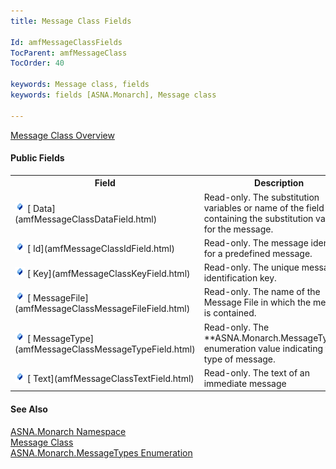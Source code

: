 ```yaml
---
title: Message Class Fields

Id: amfMessageClassFields
TocParent: amfMessageClass
TocOrder: 40

keywords: Message class, fields
keywords: fields [ASNA.Monarch], Message class

---
```


[Message Class Overview](amfMessageClass.html) 

#### Public Fields
<table class="mytable" cellspacing="0" cellpadding="4" width="90%">
          <colgroup>
            <col width="20%" />
            <col width="70%" />
          </colgroup>
          <tr>
            <th>Field</th>
            <th>Description</th>
          </tr>
          <tr>
            <td><img class="hcp4" height="16" alt="public field" src="Images/field.bmp" width="16" border="0" />
              [
            Data](amfMessageClassDataField.html)
            </td>
            <td>Read-only.  The
          substitution variables or name of the field containing
          the substitution variables for the message.</td>
          </tr>
          <tr>
            <td><img height="16" alt="public field" src="Images/field.bmp" width="16" border="0" />
              [
            Id](amfMessageClassIdField.html)
            </td>
            <td>Read-only.  The message
          identifier for a predefined message.</td>
          </tr>
          <tr>
            <td><img height="16" alt="public field" src="Images/field.bmp" width="16" border="0" />
              [
            Key](amfMessageClassKeyField.html)
            </td>
            <td>Read-only.  The unique
          message identification key.</td>
          </tr>
          <tr>
            <td><img height="16" alt="public field" src="Images/Field.bmp" width="16" border="0" />
              [
            MessageFile](amfMessageClassMessageFileField.html)
            </td>
            <td>Read-only.  The name of
          the Message File in which the message is contained.</td>
          </tr>
          <tr>
            <td><img height="16" alt="public field" src="Images/Field.bmp" width="16" border="0" />
              [
            MessageType](amfMessageClassMessageTypeField.html)
            </td>
            <td>Read-only.  The 
 **ASNA.Monarch.MessageTypes**  enumeration
          value indicating the type of message.</td>
          </tr>
          <tr>
            <td><img height="16" alt="public field" src="Images/Field.bmp" width="16" border="0" />
              [
            Text](amfMessageClassTextField.html)
            </td>
            <td>Read-only. 
          The text of an immediate message</td>
          </tr>
</table>

#### See Also
[ASNA.Monarch Namespace](amfMonarchNamespace.html) <br /> [Message Class](amfMessageClass.html) <br />[ ASNA.Monarch.MessageTypes Enumeration](amfMessageTypesEnumeration.html)
